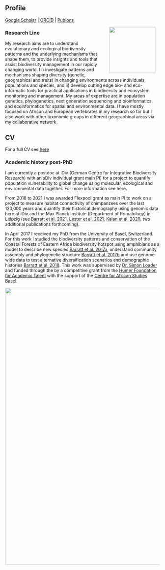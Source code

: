 ## Profile
[Google Scholar](https://scholar.google.com/citations?user=9Qx6KAIAAAAJ&hl=en)  \|  [ORCID](https://orcid.org/0000-0003-3267-8855)  \|  [Publons](https://publons.com/researcher/1351958/christopher-david-barratt/)

<img style="padding: 0 15px; float: right;" src="https://cd-barratt.github.io/Chris.png"  align="right" width="150">

### Research Line
My research aims are to understand evolutionary and ecological biodiversity patterns and the underlying mechanisms that shape them, to provide insights and tools that assist biodiversity management in our rapidly changing world. I i) investigate patterns and mechanisms shaping diversity (genetic, geographical and traits) in changing environments across individuals, populations and species, and ii) develop cutting edge bio- and eco-informatic tools for practical applications in biodiversity and ecosystem monitoring and management. My areas of expertise are in population genetics, phylogenetics, next generation sequencing and bioinformatics, and ecoinformatics for spatial and environmental data. I have mostly focused on African and European vertebrates in my research so far but I also work with other taxonomic groups in different geographical areas via my collaborative network.

## CV
For a full CV see [here](/Barratt_CV_full.pdf)

### Academic history post-PhD
I am currently a postdoc at iDiv (German Centre for Integrative Biodiversity Research) with an sDiv individual grant main PI) for a project to quantify population vulnerability to global change using molecular, ecological and environmental data together. For more information see here.

From 2018 to 2021 I was awarded Flexpool grant as main PI to work on a project to measure habitat connectivity of chimpanzees over the last 120,000 years and quantify their historical demography using genomic data here at iDiv and the Max Planck Institute (Department of Primatology) in Leipzig (see [Barratt et al. 2021](https://onlinelibrary.wiley.com/doi/full/10.1002/ajp.23320), [Lester et al. 2021](https://www.nature.com/articles/s42003-021-01806-x), [Kalan et al. 2020](https://www.nature.com/articles/s41467-020-18176-3), two additional publications forthcoming).

In April 2017 I received my PhD from the University of Basel, Switzerland. For this work I studied the biodiversity patterns and conservation of the Coastal Forests of Eastern Africa biodiversity hotspot using amphibians as a model to describe new species [Barratt et al. 2017a](https://www.thebhs.org/publications/the-herpetological-journal/volume-27-number-1-january-2017/944-02-a-new-narrowly-distributed-and-critically-endangered-species-of-spiny-throated-reed-frog-anura-hyperoliidae-from-a-highly-threatened-coastal-forest-reserve-in-tanzania/file), understand community assembly and phylogenetic structure [Barratt et al. 2017b](https://onlinelibrary.wiley.com/doi/10.1111/ddi.12582) and use genome-wide data to test alternative diversification scenarios and demographic histories [Barratt et al. 2018](https://onlinelibrary.wiley.com/doi/full/10.1111/mec.14862). This work was supervised by [Dr. Simon Loader](https://www.nhm.ac.uk/our-science/departments-and-staff/staff-directory/simon-loader.html) and funded through the by a competitive grant from the [Humer Foundation for Academic Talent](https://www.humerstiftung.ch/index-en.html) with the support of the [Centre for African Studies Basel](https://zasb.unibas.ch/en/research/).



<img src="https://cd-barratt.github.io/PICT1632.JPG"  align="center" width="900">
